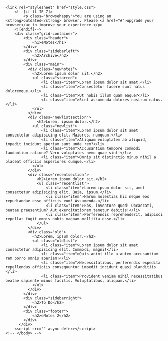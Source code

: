 <!-- <!DOCTYPE html> -->
<!--[if lt IE 7]>      <html class="no-js lt-ie9 lt-ie8 lt-ie7"> <![endif]-->
<!--[if IE 7]>         <html class="no-js lt-ie9 lt-ie8"> <![endif]-->
<!--[if IE 8]>         <html class="no-js lt-ie9"> <![endif]-->
<!--[if gt IE 8]>      <html class="no-js"> <!--<![endif]-->
<!-- <html>
    <head>
        <meta charset="utf-8">
        <meta http-equiv="X-UA-Compatible" content="IE=edge">
        <title>eNotes</title>
        <meta name="description" content="">
        <meta name="viewport" content="width=device-width, initial-scale=1">
        <link rel="stylesheet" href="style.css">
    </head>
    <body> -->
    <link rel="stylesheet" href="style.css">
        <!--[if lt IE 7]>
            <p class="browsehappy">You are using an <strong>outdated</strong> browser. Please <a href="#">upgrade your browser</a> to improve your experience.</p>
        <![endif]-->
        <div class="grid-container">
            <div class="header">
                <h1>eNotes</h1>
            </div>
            <div class="sidebarleft">
                <h2>Archive</h2>
            </div>
            <div class="main">
              <div class="newnotes">
                <h2>Lorem ipsum dolor sit.</h2>
                <ul class="starred">
                    <li class="item">Lorem ipsum dolor sit amet.</li>
                    <li class="item">Consectetur facere sunt natus doloremque.</li>
                    <li class="item">Ut nobis illum quam eaque?</li>
                    <li class="item">Sint assumenda dolores nostrum natus.</li>
                </ul>
              </div>
              <div class="newlistsection">
                  <h2>Lorem, ipsum dolor.</h2>
                <ul class="newlist">
                    <li class="item">Lorem ipsum dolor sit amet consectetur adipisicing elit. Maiores, numquam.</li>
                    <li class="item">Aliquam voluptatem ab aliquid, impedit incidunt aperiam sunt unde rem?</li>
                    <li class="item">Accusantium tempore commodi laudantium ratione? Vero voluptates nemo quae sint!</li>
                    <li class="item">Omnis sit distinctio minus nihil a placeat officiis asperiores cumque.</li>
                </ul>
              </div>
              <div class="recentsection">
                  <h2>Lorem ipsum dolor sit.</h2>
                  <ul class="recentlist">
                      <li class="item">Lorem ipsum dolor sit, amet consectetur adipisicing elit. Quia, ipsum.</li>
                      <li class="item">Harum molestias hic neque eos repudiandae esse officiis eum! Assumenda.</li>
                      <li class="item">Eos, inventore quod! Obcaecati, beatae praesentium? Aut exercitationem tenetur debitis!</li>
                      <li class="item">Perferendis reprehenderit, adipisci repellat fugit omnis nobis magnam mollitia esse.</li>
                  </ul>
              </div>
              <div class="old">
                <h2>Lorem, ipsum dolor.</h2>
                <ul class="oldlist">
                    <li class="item">Lorem ipsum dolor sit amet consectetur adipisicing elit. Commodi, magni!</li>
                    <li class="item">Quis animi illo a autem accusantium rem porro omnis aperiam!</li>
                    <li class="item">Necessitatibus, perferendis expedita repellendus officiis consequuntur impedit incidunt quasi blanditiis.</li>
                    <li class="item">Provident veniam nihil necessitatibus beatae sapiente minus facilis. Voluptatibus, aliquam.</li>
                </ul>
              </div>
            </div>
            <div class="sidebarright">
                <h2>To Do</h2>
            </div>
            <div class="footer">
                <h2>eNotes 2</h2>
            </div>
          </div>
        <script src="" async defer></script>
    <!-- </body> -->
<!-- </html> -->